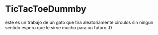 # TicTacToeDummby


este es un trabajo de un gato que tira aleatoriamente circulos sin ningun sentido 
espero que le sirve mucho para un futuro :D